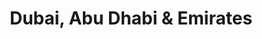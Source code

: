 ---
category: rest-of-the-world
title: Dubai, Abu Dhabi & Emirates
class: dubai-abu-dhabi-and-emirates
cruiseline: MSC Cruises, MSC Fantasia
special-info: Free all-incl drinks + flights & transfers
price: 849
nights: 8
cruise-url: http://www.planetcruise.co.uk/msc-cruises/msc-fantasia/02-december-2016/104884?referrersiteid=970
---